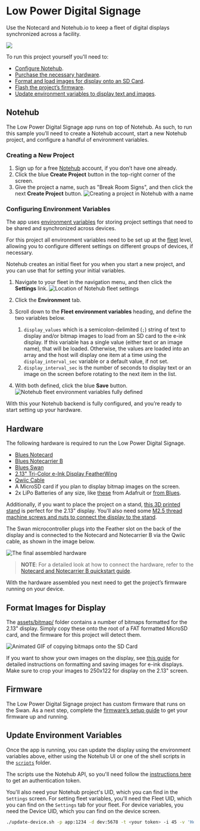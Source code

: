 # Low Power Digital Signage

Use the Notecard and Notehub.io to keep a fleet of digital displays synchronized across a facility.

![](assets/images/nf4.gif)

To run this project yourself you'll need to:

* [Configure Notehub](#notehub).
* [Purchase the necessary hardware](#hardware).
* [Format and load images for display onto an SD Card](#format-images-for-display).
* [Flash the project’s firmware](#firmware).
* [Update environment variables to display text and images](#update-environment-variables).

## Notehub

The Low Power Digital Signage app runs on top of Notehub. As such, to run this sample you’ll need to create a Notehub account, start a new Notehub project, and configure a handful of environment variables.

### Creating a New Project

1. Sign up for a free [Notehub](https://notehub.io) account, if you don’t have one
already.
1. Click the blue **Create Project** button in the top-right corner of the screen.
1. Give the project a name, such as "Break Room Signs", and then click the next
**Create Project** button.
![Creating a project in Notehub with a name](assets/images/notehub-create-project.png)

### Configuring Environment Variables

The app uses [environment variables](https://dev.blues.io/guides-and-tutorials/notecard-guides/understanding-environment-variables/)
for storing project settings that need to be shared and synchronized across
devices.

For this project all environment variables need to be set up at the [fleet](https://dev.blues.io/reference/glossary/#fleet)
level, allowing you to configure different settings on different groups of
devices, if necessary.

Notehub creates an initial fleet for you when you start a new project, and you
can use that for setting your initial variables.

1. Navigate to your fleet in the navigation menu, and then click the **Settings**
link.
![Location of Notehub fleet settings](assets/images/notehub-fleet-settings.png)
1. Click the **Environment** tab.
1. Scroll down to the **Fleet environment variables** heading, and define the
two variables below.
    1. `display_values` which is a semicolon-delimited (`;`) string of text to display and/or bitmap images to load from an SD card to the e-ink display. If this variable has a single value (either text or an image name), that will be loaded. Otherwise, the values are loaded into an array and the host will display one item at a time using the `display_interval_sec` variable or a default value, if not set.
    1. `display_interval_sec` is the number of seconds to display text or an image on the screen before rotating to the next item in the list.

1. With both defined, click the blue **Save** button.
![Notehub fleet environment variables fully defined](assets/images/notehub-env-vars-defined.png)

With this your Notehub backend is fully configured, and you’re ready to start
setting up your hardware.

## Hardware

The following hardware is required to run the Low Power Digital Signage.

* [Blues Notecard](https://shop.blues.io/collections/notecard)
* [Blues Notecarrier B](https://shop.blues.io/products/carr-b)
* [Blues Swan](https://shop.blues.io/collections/swan/products/swan)
* [2.13" Tri-Color e-Ink Display FeatherWing](https://www.adafruit.com/product/4814)
* [Qwiic Cable](https://www.sparkfun.com/products/14427)
* A MicroSD card if you plan to display bitmap images on the screen.
* 2x LiPo Batteries of any size, like [these](https://www.adafruit.com/product/328) from Adafruit or [from Blues](https://shop.blues.io/collections/accessories).

Additionally, if you want to place the project on a stand, [this 3D printed stand](https://learn.adafruit.com/eink-featherwing-display-stand) is perfect for the 2.13" display. You'll also need some [M2.5 thread machine screws and nuts to connect the display to the stand](https://www.adafruit.com/product/3299).

The Swan microcontroller plugs into the Feather slot on the back of the display and is connected to the Notecard and Notecarrier B via the Qwiic cable, as shown in the image below.

![The final assembled hardware](assets/images/hardware-build.png)

> **NOTE**: For a detailed look at how to connect the hardware, refer to the
[Notecard and Notecarrier B quickstart guide](https://dev.blues.io/quickstart/notecard-quickstart/notecard-and-notecarrier-b/).

With the hardware assembled you next need to get the project’s firmware
running on your device.

## Format Images for Display

The [assets/bitmap/](/assets/bitmaps/) folder contains a number of bitmaps formatted for the 2.13" display. Simply copy these onto the root of a FAT formatted MicroSD card, and the firmware for this project will detect them.

![Animated GIF of copying bitmaps onto the SD Card](assets/images/sdcard.gif)

If you want to show your own images on the display, see [this guide](https://learn.adafruit.com/preparing-graphics-for-e-ink-displays?view=all) for detailed instructions on formatting and saving images for e-ink displays. Make sure to crop your images to 250x122 for display on the 2.13" screen.

## Firmware

The Low Power Digital Signage project has custom firmware that runs on
the Swan. As a next step, complete the [firmware’s setup guide](firmware/)
to get your firmware up and running.

## Update Environment Variables

Once the app is running, you can update the display using the environment variables above, either using the Notehub UI or one of the shell scripts in the [`scripts`](scripts/) folder.

The scripts use the Notehub API, so you'll need follow the [instructions here](https://dev.blues.io/reference/notehub-api/api-introduction/#authentication) to get an authentication token.

You'll also need your Notehub project's UID, which you can find in the `Settings` screen. For setting fleet variables, you'll need the Fleet UID, which you can find on the `Settings` tab for your fleet. For device variables, you need the Device UID, which you can find on the device screen.

```bash
./update-device.sh -p app:1234 -d dev:5678 -t <your token> -i 45 -v 'Hello Notecard!;banner-ad.bmp;bluesio.bmp;Happy Wednesday;notecard_8bit.bmp;bw_logo.bmp;icon.bmp;logo.bmp;notecard.bmp'
````